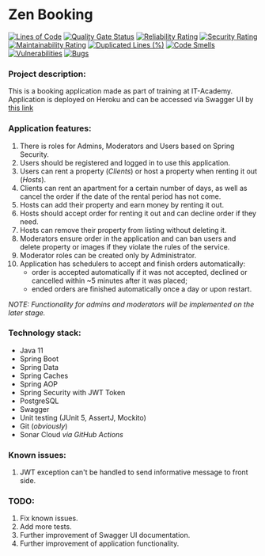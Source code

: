 # Zen Booking
[![Lines of Code](https://sonarcloud.io/api/project_badges/measure?project=Pavel-Kuropatin_Zen-Booking&metric=ncloc)](https://sonarcloud.io/dashboard?id=Pavel-Kuropatin_Zen-Booking)
[![Quality Gate Status](https://sonarcloud.io/api/project_badges/measure?project=Pavel-Kuropatin_Zen-Booking&metric=alert_status)](https://sonarcloud.io/dashboard?id=Pavel-Kuropatin_Zen-Booking)
[![Reliability Rating](https://sonarcloud.io/api/project_badges/measure?project=Pavel-Kuropatin_Zen-Booking&metric=reliability_rating)](https://sonarcloud.io/dashboard?id=Pavel-Kuropatin_Zen-Booking)
[![Security Rating](https://sonarcloud.io/api/project_badges/measure?project=Pavel-Kuropatin_Zen-Booking&metric=security_rating)](https://sonarcloud.io/dashboard?id=Pavel-Kuropatin_Zen-Booking)
[![Maintainability Rating](https://sonarcloud.io/api/project_badges/measure?project=Pavel-Kuropatin_Zen-Booking&metric=sqale_rating)](https://sonarcloud.io/dashboard?id=Pavel-Kuropatin_Zen-Booking)
[![Duplicated Lines (%)](https://sonarcloud.io/api/project_badges/measure?project=Pavel-Kuropatin_Zen-Booking&metric=duplicated_lines_density)](https://sonarcloud.io/dashboard?id=Pavel-Kuropatin_Zen-Booking)
[![Code Smells](https://sonarcloud.io/api/project_badges/measure?project=Pavel-Kuropatin_Zen-Booking&metric=code_smells)](https://sonarcloud.io/dashboard?id=Pavel-Kuropatin_Zen-Booking)
[![Vulnerabilities](https://sonarcloud.io/api/project_badges/measure?project=Pavel-Kuropatin_Zen-Booking&metric=vulnerabilities)](https://sonarcloud.io/dashboard?id=Pavel-Kuropatin_Zen-Booking)
[![Bugs](https://sonarcloud.io/api/project_badges/measure?project=Pavel-Kuropatin_Zen-Booking&metric=bugs)](https://sonarcloud.io/dashboard?id=Pavel-Kuropatin_Zen-Booking)

### Project description:
This is a booking application made as part of training at IT-Academy.
Application is deployed on Heroku and can be accessed via Swagger UI by [this link](https://zen-booking.herokuapp.com/swagger-ui/)

### Application features:

1. There is roles for Admins, Moderators and Users based on Spring Security.
2. Users should be registered and logged in to use this application.
3. Users can rent a property (_Clients_) or host a property when renting it out (_Hosts_).
4. Clients can rent an apartment for a certain number of days, as well as cancel the order if the date of the rental period has not come.
5. Hosts can add their property and earn money by renting it out.
6. Hosts should accept order for renting it out and can decline order if they need.
7. Hosts can remove their property from listing without deleting it.
8. Moderators ensure order in the application and can ban users and delete property or images if they violate the rules of the service.
9. Moderator roles can be created only by Administrator.
10. Application has schedulers to accept and finish orders automatically:
    - order is accepted automatically if it was not accepted, declined or cancelled within ~5 minutes after it was placed;
    - ended orders are finished automatically once a day or upon restart.

_NOTE: Functionality for admins and moderators will be implemented on the later stage._

### Technology stack:
- Java 11
- Spring Boot
- Spring Data
- Spring Caches
- Spring AOP
- Spring Security with JWT Token
- PostgreSQL
- Swagger
- Unit testing (JUnit 5, AssertJ, Mockito)
- Git (_obviously_)
- Sonar Cloud _via GitHub Actions_

### Known issues:
1. JWT exception can't be handled to send informative message to front side.

### TODO:
1. Fix known issues.
2. Add more tests.
3. Further improvement of Swagger UI documentation.
4. Further improvement of application functionality.